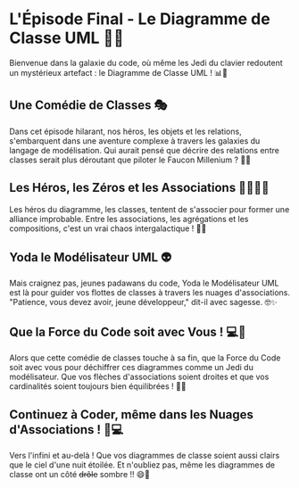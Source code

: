# L'Épisode Final - Le Diagramme de Classe UML 🚀✨

Bienvenue dans la galaxie du code, où même les Jedi du clavier redoutent un mystérieux artefact : le Diagramme de Classe UML ! 📊🌌

## Une Comédie de Classes 🎭

Dans cet épisode hilarant, nos héros, les objets et les relations, s'embarquent dans une aventure complexe à travers les galaxies du langage de modélisation. Qui aurait pensé que décrire des relations entre classes serait plus déroutant que piloter le Faucon Millenium ? 🚀😅

## Les Héros, les Zéros et les Associations 🦸‍♂️🦸‍♀️

Les héros du diagramme, les classes, tentent de s'associer pour former une alliance improbable. Entre les associations, les agrégations et les compositions, c'est un vrai chaos intergalactique ! 🌠💥

## Yoda le Modélisateur UML 👽

Mais craignez pas, jeunes padawans du code, Yoda le Modélisateur UML est là pour guider vos flottes de classes à travers les nuages d'associations. "Patience, vous devez avoir, jeune développeur," dit-il avec sagesse. 🤓✨

## Que la Force du Code soit avec Vous ! 💻🌟

Alors que cette comédie de classes touche à sa fin, que la Force du Code soit avec vous pour déchiffrer ces diagrammes comme un Jedi du modélisateur. Que vos flèches d'associations soient droites et que vos cardinalités soient toujours bien équilibrées ! 🏹👀

## Continuez à Coder, même dans les Nuages d'Associations ! 🌌💻

Vers l'infini et au-delà ! Que vos diagrammes de classe soient aussi clairs que le ciel d'une nuit étoilée. Et n'oubliez pas, même les diagrammes de classe ont un côté ~~drôle~~ sombre !! 😄🚀
